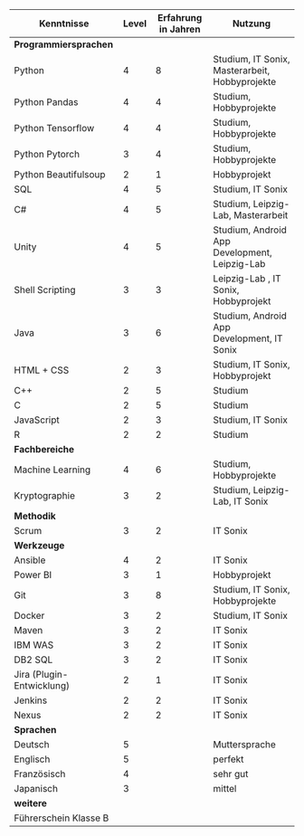 | Kenntnisse  | Level | Erfahrung in Jahren | Nutzung | 
| ------------- | ------- | ------------- | ---- |
| **Programmiersprachen**  |  |  |  |
| Python  | 4 | 8 | Studium, IT Sonix, Masterarbeit, Hobbyprojekte |
| Python Pandas  | 4 | 4 | Studium, Hobbyprojekte | 
| Python Tensorflow | 4 | 4 | Studium, Hobbyprojekte |
| Python Pytorch | 3 | 4 | Studium, Hobbyprojekte |
| Python Beautifulsoup | 2 | 1 | Hobbyprojekt |
| SQL | 4 | 5 | Studium, IT Sonix |
| C# | 4 | 5 | Studium, Leipzig-Lab, Masterarbeit |
| Unity | 4 | 5 | Studium, Android App Development, Leipzig-Lab |
| Shell Scripting | 3 | 3 |  Leipzig-Lab , IT Sonix, Hobbyprojekt |
| Java  | 3 | 6 | Studium, Android App Development, IT Sonix |
| HTML + CSS | 2 | 3 | Studium, IT Sonix, Hobbyprojekt |
| C++  | 2 | 5 | Studium |
| C  | 2 | 5 | Studium |
| JavaScript | 2 | 3 | Studium, IT Sonix |
| R | 2 | 2 | Studium |
| **Fachbereiche** |  |  |  |
| Machine Learning | 4 | 6 | Studium, Hobbyprojekte |
| Kryptographie | 3 | 2 | Studium, Leipzig-Lab, IT Sonix |
| **Methodik** |  |  |  |
| Scrum | 3 | 2 | IT Sonix |
| **Werkzeuge** |  |  |  |
| Ansible | 4 | 2 | IT Sonix |
| Power BI  | 3 | 1 | Hobbyprojekt |
| Git | 3 | 8 | Studium, IT Sonix, Hobbyprojekte |
| Docker | 3 | 2 | Studium, IT Sonix |
| Maven | 3 | 2 | IT Sonix |
| IBM WAS | 3 | 2 | IT Sonix |
| DB2 SQL | 3 | 2 | IT Sonix |
| Jira (Plugin-Entwicklung) | 2 | 1 | IT Sonix |
| Jenkins | 2 | 2 | IT Sonix |
| Nexus | 2 | 2 | IT Sonix |
| **Sprachen** |  |  |  |
| Deutsch | 5 |  | Muttersprache |
| Englisch | 5 |  | perfekt |
| Französisch | 4 |  | sehr gut |
| Japanisch | 3 |  | mittel |
| **weitere** |  |  |  |
| Führerschein Klasse B | |  |  |





